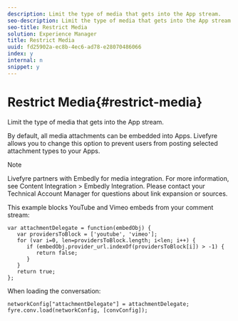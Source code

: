 ```yaml
---
description: Limit the type of media that gets into the App stream.
seo-description: Limit the type of media that gets into the App stream.
seo-title: Restrict Media
solution: Experience Manager
title: Restrict Media
uuid: fd25902a-ec8b-4ec6-ad78-e28070486066
index: y
internal: n
snippet: y
---
```


# Restrict Media{#restrict-media}

Limit the type of media that gets into the App stream.

By default, all media attachments can be embedded into Apps. Livefyre allows you to change this option to prevent users from posting selected attachment types to your Apps.

>[!NOTE]
>
>Livefyre partners with Embedly for media integration. For more information, see Content Integration > Embedly Integration. Please contact your Technical Account Manager for questions about link expansion or sources.

This example blocks YouTube and Vimeo embeds from your comment stream:

```
var attachmentDelegate = function(embedObj) { 
   var providersToBlock = ['youtube', 'vimeo']; 
   for (var i=0, len=providersToBlock.length; i<len; i++) { 
      if (embedObj.provider_url.indexOf(providersToBlock[i]) > -1) { 
         return false; 
      } 
   } 
   return true; 
};
```

When loading the conversation:

```
networkConfig["attachmentDelegate"] = attachmentDelegate; 
fyre.conv.load(networkConfig, [convConfig]);
```

